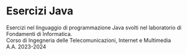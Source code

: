 # Esercizi Java
Esercizi nel linguaggio di programmazione Java svolti nel laboratorio di Fondamenti di Informatica.
<br>Corso di Ingegneria delle Telecomunicazioni, Internet e Multimedia
<br>A.A. 2023-2024
